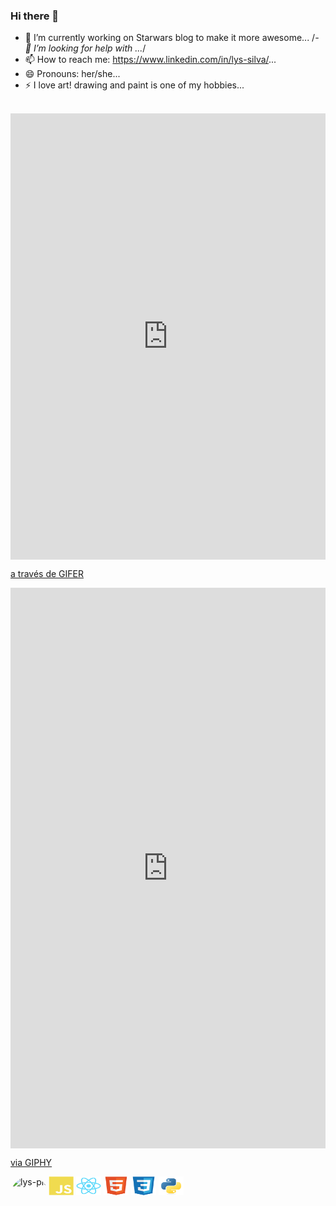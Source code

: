 ### Hi there 👋

<!--
**Lyss2120/Lyss2120** is a ✨ _special_ ✨ repository because its `README.md` (this file) appears on your GitHub profile.

Here are some ideas to get you started:-->

- 🔭 I’m currently working on Starwars blog to make it more awesome...
/*- 🤔 I’m looking for help with ...*/
- 📫 How to reach me: https://www.linkedin.com/in/lys-silva/...
- 😄 Pronouns: her/she...
- ⚡ I love art! drawing and paint is one of my hobbies...

<div style="display: inline_block"><br>
  
  <img align="left" alt="lys-pic" height="300" src="https://i.gifer.com/U3xO.gif">
  
  <div style="padding-top:141.600%;position:relative;"><iframe src="https://gifer.com/embed/QoBc" width="100%" height="100%" style='position:absolute;top:0;left:0;' frameBorder="0" allowFullScreen></iframe></div><p><a href="https://gifer.com">a través de GIFER</a></p>
  
  <div style="width:100%;height:0;padding-bottom:178%;position:relative;"><iframe src="https://giphy.com/embed/p6EDJOPtyd0DJSuDef" width="100%" height="100%" style="position:absolute" frameBorder="0" class="giphy-embed" allowFullScreen></iframe></div><p><a href="https://giphy.com/gifs/Trakto--loop-background-trakto-p6EDJOPtyd0DJSuDef">via GIPHY</a></p>
  
  <img align="center" alt="Rafa-Js" height="30" width="40" src="https://raw.githubusercontent.com/devicons/devicon/master/icons/javascript/javascript-plain.svg">
  <img align="center" alt="Rafa-React" height="30" width="40" src="https://raw.githubusercontent.com/devicons/devicon/master/icons/react/react-original.svg">
  <img align="center" alt="Rafa-HTML" height="30" width="40" src="https://raw.githubusercontent.com/devicons/devicon/master/icons/html5/html5-original.svg">
  <img align="center" alt="Rafa-CSS" height="30" width="40" src="https://raw.githubusercontent.com/devicons/devicon/master/icons/css3/css3-original.svg">
  <img align="center" alt="Rafa-Python" height="30" width="40" src="https://raw.githubusercontent.com/devicons/devicon/master/icons/python/python-original.svg">
  <img align="left" alt="lys-pic" height="150" style="border-radius:50px;" src="https://i.picasion.com/pic92/3411cc53f46859646eaec6614cf85dc5.gif">
  
</div>
